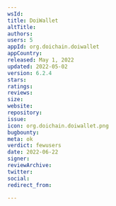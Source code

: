 ```yaml
---
wsId: 
title: DoiWallet
altTitle: 
authors: 
users: 5
appId: org.doichain.doiwallet
appCountry: 
released: May 1, 2022
updated: 2022-05-02
version: 6.2.4
stars: 
ratings: 
reviews: 
size: 
website: 
repository: 
issue: 
icon: org.doichain.doiwallet.png
bugbounty: 
meta: ok
verdict: fewusers
date: 2022-06-22
signer: 
reviewArchive: 
twitter: 
social: 
redirect_from: 

---
```


